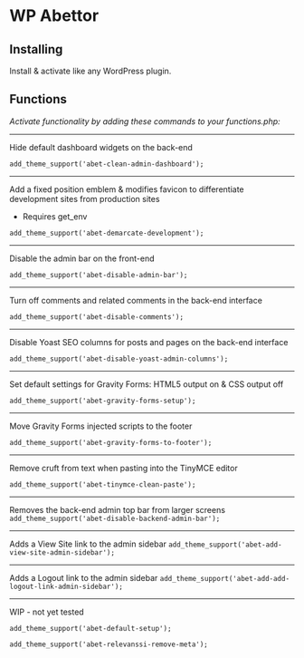 # WP Abettor

## Installing

Install & activate like any WordPress plugin.

## Functions

*Activate functionality by adding these commands to your functions.php:*

---

Hide default dashboard widgets on the back-end

`add_theme_support('abet-clean-admin-dashboard');`

---

Add a fixed position emblem & modifies favicon to differentiate development sites from production sites
 * Requires get_env

`add_theme_support('abet-demarcate-development');`

---

Disable the admin bar on the front-end

`add_theme_support('abet-disable-admin-bar');`

---

Turn off comments and related comments in the back-end interface

`add_theme_support('abet-disable-comments');`

---

Disable Yoast SEO columns for posts and pages on the back-end interface

`add_theme_support('abet-disable-yoast-admin-columns');`

---

Set default settings for Gravity Forms: HTML5 output on & CSS output off

`add_theme_support('abet-gravity-forms-setup');`

---

Move Gravity Forms injected scripts to the footer

`add_theme_support('abet-gravity-forms-to-footer');`

---

Remove cruft from text when pasting into the TinyMCE editor

`add_theme_support('abet-tinymce-clean-paste');`

---

Removes the back-end admin top bar from larger screens
`add_theme_support('abet-disable-backend-admin-bar');`

---

Adds a View Site link to the admin sidebar
`add_theme_support('abet-add-view-site-admin-sidebar');`

---

Adds a Logout link to the admin sidebar
`add_theme_support('abet-add-add-logout-link-admin-sidebar');`

---

WIP - not yet tested

`add_theme_support('abet-default-setup');`

`add_theme_support('abet-relevanssi-remove-meta');`
